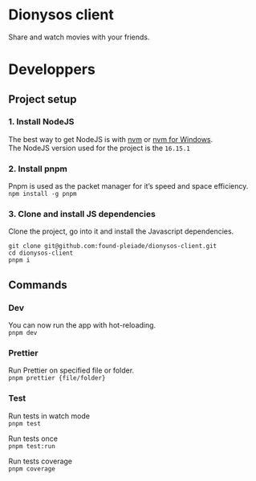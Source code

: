 # Dionysos client

Share and watch movies with your friends.

# Developpers

## Project setup

### 1. Install NodeJS

The best way to get NodeJS is with [nvm](https://github.com/nvm-sh/nvm) or [nvm for Windows](https://github.com/coreybutler/nvm-windows).  
The NodeJS version used for the project is the `16.15.1`

### 2. Install pnpm

Pnpm is used as the packet manager for it’s speed and space efficiency.  
`npm install -g pnpm`

### 3. Clone and install JS dependencies

Clone the project, go into it and install the Javascript dependencies.

```
git clone git@github.com:found-pleiade/dionysos-client.git
cd dionysos-client
pnpm i
```

## Commands

### Dev

You can now run the app with hot-reloading.  
`pnpm dev`

### Prettier

Run Prettier on specified file or folder.  
`pnpm prettier {file/folder}`

### Test

Run tests in watch mode  
`pnpm test`

Run tests once  
`pnpm test:run`

Run tests coverage  
`pnpm coverage`
